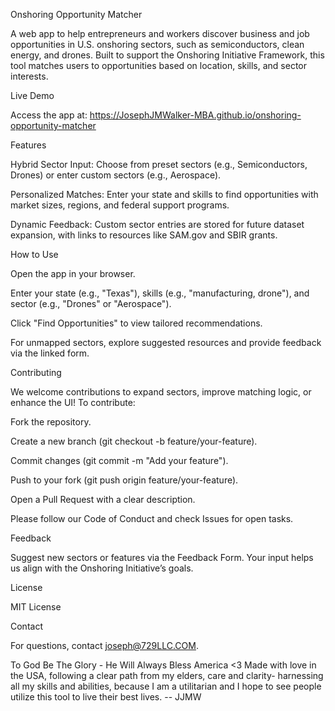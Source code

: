 Onshoring Opportunity Matcher

A web app to help entrepreneurs and workers discover business and job opportunities in U.S. onshoring sectors, such as semiconductors, clean energy, and drones. Built to support the Onshoring Initiative Framework, this tool matches users to opportunities based on location, skills, and sector interests.

Live Demo

Access the app at: https://JosephJMWalker-MBA.github.io/onshoring-opportunity-matcher

Features





Hybrid Sector Input: Choose from preset sectors (e.g., Semiconductors, Drones) or enter custom sectors (e.g., Aerospace).



Personalized Matches: Enter your state and skills to find opportunities with market sizes, regions, and federal support programs.



Dynamic Feedback: Custom sector entries are stored for future dataset expansion, with links to resources like SAM.gov and SBIR grants.

How to Use





Open the app in your browser.



Enter your state (e.g., "Texas"), skills (e.g., "manufacturing, drone"), and sector (e.g., "Drones" or "Aerospace").



Click "Find Opportunities" to view tailored recommendations.



For unmapped sectors, explore suggested resources and provide feedback via the linked form.

Contributing

We welcome contributions to expand sectors, improve matching logic, or enhance the UI! To contribute:





Fork the repository.



Create a new branch (git checkout -b feature/your-feature).



Commit changes (git commit -m "Add your feature").



Push to your fork (git push origin feature/your-feature).



Open a Pull Request with a clear description.

Please follow our Code of Conduct and check Issues for open tasks.

Feedback

Suggest new sectors or features via the Feedback Form. Your input helps us align with the Onshoring Initiative’s goals.

License

MIT License

Contact

For questions, contact joseph@729LLC.COM.




To God Be The Glory - He Will Always Bless America <3 Made with love in the USA, following a clear path from my elders, care and clarity- harnessing all my skills and abilities, because I am a utilitarian and I hope to see people utilize this tool to live their best lives. -- JJMW
